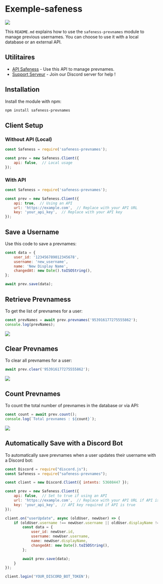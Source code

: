 # Exemple-safeness

[![](https://img.shields.io/badge/Explications_en-français-blue)](https://github.com/pertinentes/exemple-safeness/blob/main/README_FR.md)

This `README.md` explains how to use the `safeness-prevnames` module to manage previous usernames. You can choose to use it with a local database or an external API.
## Utilitaires

- [API Safeness](https://github.com/pertinentes/safeness-api) - Use this API to manage prevnames.
- [Support Serveur](https://discord.gg/safeness) - Join our Discord server for help !

## Installation

Install the module with npm:

```bash
npm install safeness-prevnames
```

## Client Setup

### Without API (Local)

```javascript
const Safeness = require('safeness-prevnames');

const prev = new Safeness.Client({
    api: false,  // Local usage
});
```

### With API

```javascript
const Safeness = require('safeness-prevnames');

const prev = new Safeness.Client({
    api: true,  // Using an API
    url: 'https://example.com',  // Replace with your API URL
    key: 'your_api_key',  // Replace with your API key
});
```

## Save a Username

Use this code to save a prevnames:

```javascript
const data = {
    user_id: '123456789012345678',
    username: 'new_username',
    name: 'New Display Name',
    changedAt: new Date().toISOString(),
};

await prev.save(data);
```

## Retrieve Prevnamess

To get the list of prevnames for a user:

```javascript
const prevNames = await prev.prevnames('953916177275555862');
console.log(prevNames);
```

![](https://i.imgur.com/up735NA.png)

## Clear Prevnames

To clear all prevnames for a user:

```javascript
await prev.clear('953916177275555862');
```

![](https://i.imgur.com/3IDTUHb.png)

## Count Prevnames

To count the total number of prevnames in the database or via API:

```javascript
const count = await prev.count();
console.log(`Total prevnames : ${count}`);
```

![](https://i.imgur.com/97afx1f.png)

## Automatically Save with a Discord Bot

To automatically save prevnames when a user updates their username with a Discord bot:

```javascript
const Discord = require("discord.js");
const Safeness = require("safeness-prevnames");

const client = new Discord.Client({ intents: 53608447 });

const prev = new Safeness.Client({
    api: false,  // Set to true if using an API
    url: 'https://example.com',  // Replace with your API URL if API is true
    key: 'your_api_key',  // API key required if API is true
});

client.on("userUpdate", async (oldUser, newUser) => {
    if (oldUser.username !== newUser.username || oldUser.displayName !== newUser.displayName) {
        const data = {
            user_id: newUser.id,
            username: newUser.username,
            name: newUser.displayName,
            changedAt: new Date().toISOString(),
        };

        await prev.save(data);
    }
});

client.login('YOUR_DISCORD_BOT_TOKEN');
```